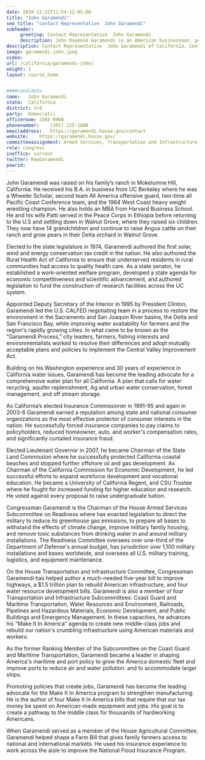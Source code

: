 ```yaml
---
date: 2020-11-22T11:54:12-05:00
title: "John Garamendi"
seo_title: "contact Representative  John Garamendi"
subheader:
     greeting: Contact Representative  John Garamendi 
     description: John Raymond Garamendi is an American businessman, politician, and member of the Democratic Party who has represented areas of Northern California between San Francisco and Sacramento, including the cities of Fairfield and Suisun City, in the United States House of Representatives since November 2009.
description: Contact Representative  John Garamendi of California. Contact information for John Garamendi includes email address, phone number, and mailing address.
image: garamendi-john.jpeg
video: 
url: /california/garamendi-john/
weight: 1
layout: course_home


####candidate
name:	John Garamendi
state:	California
district: 3rd
party:	Democratic
officeroom:	2368 RHOB
phonenumber:	(202) 225-1880
emailaddress:	https://garamendi.house.gov/contact
website:	https://garamendi.house.gov/
committeeassignment: Armed Services, Transportation and Infrastructure
role: congress
inoffice: current
twitter: RepGaramendi
powrid: 
---
```


John Garamendi was raised on his family’s ranch in Mokelumne Hill, California. He received his B.A. in business from UC Berkeley where he was a Wheeler Scholar, second team All America offensive guard, two-time all Pacific Coast Conference team, and the 1964 West Coast heavy weight wrestling champion. He also holds an MBA from Harvard Business School. He and his wife Patti served in the Peace Corps in Ethiopia before returning to the U.S and settling down in Walnut Grove, where they raised six children. They now have 14 grandchildren and continue to raise Angus cattle on their ranch and grow pears in their Delta orchard in Walnut Grove.

Elected to the state legislature in 1974, Garamendi authored the first solar, wind and energy conservation tax credit in the nation. He also authored the Rural Health Act of California to ensure that underserved residents in rural communities had access to quality health care. As a state senator, he established a work-oriented welfare program, developed a state agenda for economic competitiveness and scientific advancement, and authored legislation to fund the construction of research facilities across the UC system.

Appointed Deputy Secretary of the Interior in 1995 by President Clinton, Garamendi led the U.S. CALFED negotiating team in a process to restore the environment in the Sacramento and San Joaquin River basins, the Delta and San Francisco Bay, while improving  water availability for farmers and the region's rapidly growing cities. In what came to be known as the "Garamendi Process," city leaders, farmers, fishing interests and environmentalists worked to resolve their differences and adopt mutually acceptable plans and policies to implement the Central Valley Improvement Act.

Building on his Washington experience and 30 years of experience in California water issues, Garamendi has become the leading advocate for a comprehensive water plan for all California. A plan that calls for water recycling, aquifer replenishment, Ag and urban water conservation, forest management, and off stream storage.

As California’s  elected Insurance Commissioner in 1991-95 and again in 2003-6 Garamendi earned a reputation among state and national consumer organizations as the most effective protector of consumer interests in the nation. He successfully forced insurance companies to pay claims to policyholders, reduced homeowner, auto, and worker's compensation rates, and significantly curtailed insurance fraud.

Elected  Lieutenant Governor in 2007, he became Chairman of the State Land Commission where he successfully protected California coastal  beaches and stopped further offshore oil and gas development.    As Chairman of the California Commission for Economic Development, he led successful efforts to expand workforce development and vocational education.   He became a University of California Regent, and CSU Trustee where he fought for increased funding for higher education and research.  He voted against every proposal to raise undergraduate tuition.

Congressman Garamendi is the Chairman of the House Armed Services Subcommittee on Readiness where has enacted legislation to direct the military to reduce its greenhouse gas emissions, to prepare all bases to withstand the effects of climate change, improve military family housing,  and remove toxic substances from drinking water in and around military installations.  The Readiness Committee oversees over one-third of the Department of Defense's annual budget, has jurisdiction over 1,100 military installations and bases worldwide, and oversees all U.S. military training, logistics, and equipment maintenance.

On the House Transportation and Infrastructure Committee, Congressman Garamendi has helped author a much-needed five-year bill to improve highways, a $1.5 trillion plan to rebuild American infrastructure, and four water resource development bills.   Garamendi is also a member of four Transportation and Infrastructure Subcommittees: Coast Guard and Maritime Transportation, Water Resources and Environment, Railroads, Pipelines and Hazardous Materials, Economic Development, and Public Buildings and Emergency Management. In these capacities, he advances his "Make It In America" agenda to create new middle-class jobs and rebuild our nation's crumbling infrastructure using American materials and workers.

As the former Ranking Member of the Subcommittee on the Coast Guard and Maritime Transportation, Garamendi became a leader in  shaping America's maritime and port policy to grow the America domestic fleet and improve  ports to reduce  air and water pollution.  and to accommodate larger ships.

Promoting policies that create jobs, Garamendi has become the leading advocate for the Make It In America program to strengthen manufacturing. He is the author of four Make It In America bills that require that our tax money be spent on American-made equipment and jobs. His goal is to create a pathway to the middle class for thousands of hardworking Americans. 

When Garamendi served as a member of the House Agricultural Committee, Garamendi helped shape a Farm Bill that gives family farmers access to national and international markets. He used his insurance experience to work across the aisle to improve the National Flood Insurance Program.